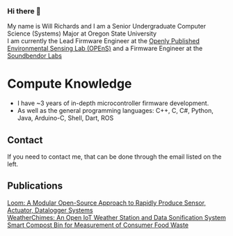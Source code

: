 ### Hi there 👋
My name is Will Richards and I am a Senior Undergraduate Computer Science (Systems) Major at Oregon State University <br>
I am currently the Lead Firmware Engineer at the [Openly Published Environmental Sensing Lab (OPEnS)](https://open-sensing.org/) and a Firmware Engineer at the [Soundbendor Labs](https://soundbendor.org/)

# Compute Knowledge
 - I have ~3 years of in-depth microcontroller firmware development.
 - As well as the general programming languages: C++, C, C#, Python, Java, Arduino-C, Shell, Dart, ROS

## Contact
If you need to contact me, that can be done through the email listed on the left.

## Publications 
[Loom: A Modular Open-Source Approach to Rapidly Produce Sensor, Actuator, Datalogger Systems](https://www.mdpi.com/1424-8220/24/11/3466)<br>
[WeatherChimes: An Open IoT Weather Station and Data Sonification System](https://www.sciencedirect.com/science/article/pii/S2468067223000093)<br>
[Smart Compost Bin for Measurement of Consumer Food Waste](https://dl.acm.org/doi/abs/10.1145/3686215.3686216)<br>
